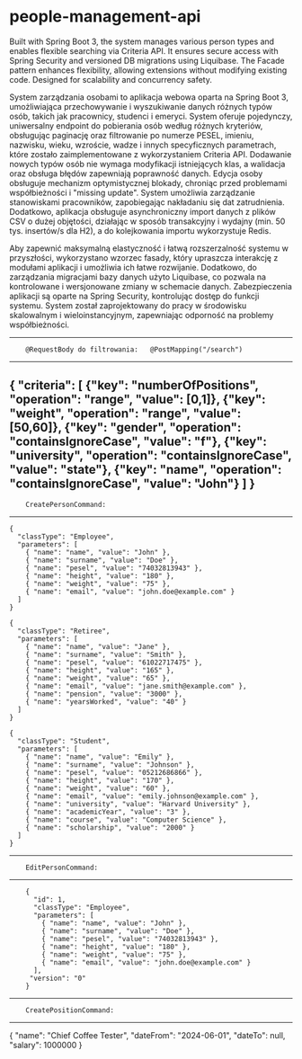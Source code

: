 # people-management-api
Built with Spring Boot 3, the system manages various person types and enables flexible searching via Criteria API. It ensures secure access with Spring Security and versioned DB migrations using Liquibase. The Facade pattern enhances flexibility, allowing extensions without modifying existing code. Designed for scalability and concurrency safety.


System zarządzania osobami to aplikacja webowa oparta na Spring Boot 3, umożliwiająca przechowywanie i wyszukiwanie danych różnych typów osób, takich jak pracownicy, studenci i emeryci. System oferuje pojedynczy, uniwersalny endpoint do pobierania osób według różnych kryteriów, obsługując paginację oraz filtrowanie po numerze PESEL, imieniu, nazwisku, wieku, wzroście, wadze i innych specyficznych parametrach, które zostało zaimplementowane z wykorzystaniem Criteria API. Dodawanie nowych typów osób nie wymaga modyfikacji istniejących klas, a walidacja oraz obsługa błędów zapewniają poprawność danych. Edycja osoby obsługuje mechanizm optymistycznej blokady, chroniąc przed problemami współbieżności i "missing update". System umożliwia zarządzanie stanowiskami pracowników, zapobiegając nakładaniu się dat zatrudnienia. Dodatkowo, aplikacja obsługuje asynchroniczny import danych z plików CSV o dużej objętości, działając w sposób transakcyjny i wydajny (min. 50 tys. insertów/s dla H2), a do kolejkowania importu wykorzystuje Redis.

Aby zapewnić maksymalną elastyczność i łatwą rozszerzalność systemu w przyszłości, wykorzystano wzorzec fasady, który upraszcza interakcję z modułami aplikacji i umożliwia ich łatwe rozwijanie. Dodatkowo, do zarządzania migracjami bazy danych użyto Liquibase, co pozwala na kontrolowane i wersjonowane zmiany w schemacie danych. Zabezpieczenia aplikacji są oparte na Spring Security, kontrolując dostęp do funkcji systemu. System został zaprojektowany do pracy w środowisku skalowalnym i wieloinstancyjnym, zapewniając odporność na problemy współbieżności.

-----------------------------------------------------------------------------------
        @RequestBody do filtrowania:   @PostMapping("/search")
-----------------------------------------------------------------------------------
{
  "criteria": [
{"key": "numberOfPositions", "operation": "range", "value": [0,1]},
{"key": "weight", "operation": "range", "value": [50,60]},
{"key": "gender", "operation": "containsIgnoreCase", "value": "f"},
{"key": "university", "operation": "containsIgnoreCase", "value": "state"},
{"key": "name", "operation": "containsIgnoreCase", "value": "John"}
  ]
}
-----------------------------------------------------------------------------------
        CreatePersonCommand:
-----------------------------------------------------------------------------------

    {
      "classType": "Employee",
      "parameters": [
        { "name": "name", "value": "John" },
        { "name": "surname", "value": "Doe" },
        { "name": "pesel", "value": "74032813943" },
        { "name": "height", "value": "180" },
        { "name": "weight", "value": "75" },
        { "name": "email", "value": "john.doe@example.com" }
      ]
    }

    {
      "classType": "Retiree",
      "parameters": [
        { "name": "name", "value": "Jane" },
        { "name": "surname", "value": "Smith" },
        { "name": "pesel", "value": "61022717475" },
        { "name": "height", "value": "165" },
        { "name": "weight", "value": "65" },
        { "name": "email", "value": "jane.smith@example.com" },
        { "name": "pension", "value": "3000" },
        { "name": "yearsWorked", "value": "40" }
      ]
    }

    {
      "classType": "Student",
      "parameters": [
        { "name": "name", "value": "Emily" },
        { "name": "surname", "value": "Johnson" },
        { "name": "pesel", "value": "05212686866" },
        { "name": "height", "value": "170" },
        { "name": "weight", "value": "60" },
        { "name": "email", "value": "emily.johnson@example.com" },
        { "name": "university", "value": "Harvard University" },
        { "name": "academicYear", "value": "3" },
        { "name": "course", "value": "Computer Science" },
        { "name": "scholarship", "value": "2000" }
      ]
    }
-----------------------------------------------------------------------------------
        EditPersonCommand:
-----------------------------------------------------------------------------------

        {
          "id": 1,
          "classType": "Employee",
          "parameters": [
            { "name": "name", "value": "John" },
            { "name": "surname", "value": "Doe" },
            { "name": "pesel", "value": "74032813943" },
            { "name": "height", "value": "180" },
            { "name": "weight", "value": "75" },
            { "name": "email", "value": "john.doe@example.com" }
          ],
         "version": "0"
        }
-----------------------------------------------------------------------------------
        CreatePositionCommand:
-----------------------------------------------------------------------------------

{
        "name": "Chief Coffee Tester",
        "dateFrom": "2024-06-01",
        "dateTo": null,
        "salary": 1000000
        }
